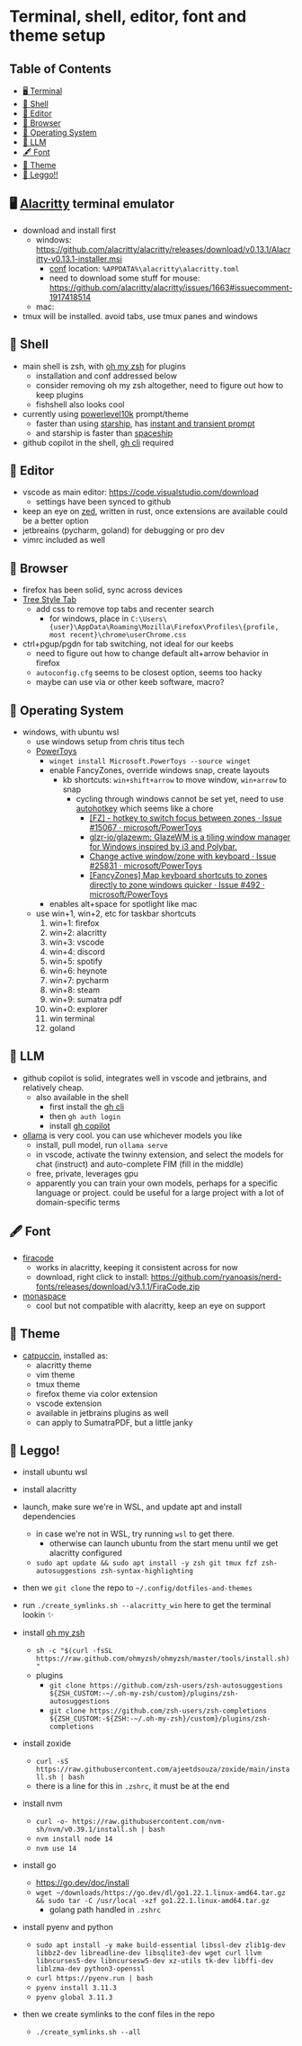 # Terminal, shell, editor, font and theme setup

## Table of Contents

- [🖥️ Terminal](#terminal)
- [🐚 Shell](#shell)
- [📝 Editor](#editor)
- [🦊 Browser](#browser)
- [💾 Operating System](#os)
- [🦙 LLM](#llm)
- [🖋️ Font](#font)
- [🎨 Theme](#theme)
- [🚀 Leggo!!](#leggo)

## 🖥️ [Alacritty](https://github.com/alacritty/alacritty) terminal emulator <a name="#terminal"></a>

- download and install first
  - windows: https://github.com/alacritty/alacritty/releases/download/v0.13.1/Alacritty-v0.13.1-installer.msi
    - [conf](https://alacritty.org/config-alacritty.html) location: `%APPDATA%\alacritty\alacritty.toml`
    - need to download some stuff for mouse: https://github.com/alacritty/alacritty/issues/1663#issuecomment-1917418514
  - mac:
- tmux will be installed. avoid tabs, use tmux panes and windows

## 🐚 Shell <a name="#shell"></a>

- main shell is zsh, with [oh my zsh](https://ohmyz.sh/) for plugins
  - installation and conf addressed below
  - consider removing oh my zsh altogether, need to figure out how to keep plugins
  - fishshell also looks cool
- currently using [powerlevel10k](https://github.com/romkatv/powerlevel10k) prompt/theme
  - faster than using [starship](https://starship.rs/guide/), has [instant and transient prompt](https://github.com/romkatv/powerlevel10k/blob/master/README.md#instant-prompt)
  - and starship is faster than [spaceship](https://spaceship-prompt.sh/)
- github copilot in the shell, [gh cli](https://cli.github.com/) required

## 📝 Editor <a name="#editor"></a>

- vscode as main editor: https://code.visualstudio.com/download
  - settings have been synced to github
- keep an eye on [zed](https://zed.dev/), written in rust, once extensions are available could be a better option
- jetbreains (pycharm, goland) for debugging or pro dev
- vimrc included as well

## 🦊 Browser <a name="#browser"></a>

- firefox has been solid, sync across devices
- [Tree Style Tab](https://github.com/piroor/treestyletab)
  - add css to remove top tabs and recenter search
    - for windows, place in `C:\Users\{user}\AppData\Roaming\Mozilla\Firefox\Profiles\{profile, most recent}\chrome\userChrome.css`
- ctrl+pgup/pgdn for tab switching, not ideal for our keebs
  - need to figure out how to change default alt+arrow behavior in firefox
  - `autoconfig.cfg` seems to be closest option, seems too hacky
  - maybe can use via or other keeb software, macro?

## 💾 Operating System <a name="#os"></a>

- windows, with ubuntu wsl
  - use windows setup from chris titus tech
  - [PowerToys](https://learn.microsoft.com/en-us/windows/powertoys/install)
    - `winget install Microsoft.PowerToys --source winget`
    - enable FancyZones, override windows snap, create layouts
      - kb shortcuts: `win+shift+arrow` to move window, `win+arrow` to snap
        - cycling through windows cannot be set yet, need to use [autohotkey](https://www.autohotkey.com/) which seems like a chore
          - [\[FZ\] \- hotkey to switch focus between zones · Issue \#15067 · microsoft\/PowerToys](https://github.com/microsoft/PowerToys/issues/15067 "[FZ] - hotkey to switch focus between zones · Issue #15067 · microsoft/PowerToys")
          - [glzr\-io\/glazewm\: GlazeWM is a tiling window manager for Windows inspired by i3 and Polybar\.](https://github.com/glzr-io/glazewm "glzr-io/glazewm: GlazeWM is a tiling window manager for Windows inspired by i3 and Polybar.")
          - [Change active window\/zone with keyboard · Issue \#25831 · microsoft\/PowerToys](https://github.com/microsoft/PowerToys/issues/25831 "Change active window/zone with keyboard · Issue #25831 · microsoft/PowerToys")
          - [\[FancyZones\] Map keyboard shortcuts to zones directly to zone windows quicker · Issue \#492 · microsoft\/PowerToys](https://github.com/microsoft/PowerToys/issues/492 "[FancyZones] Map keyboard shortcuts to zones directly to zone windows quicker · Issue #492 · microsoft/PowerToys")
    - enables alt+space for spotlight like mac
  - use win+1, win+2, etc for taskbar shortcuts
    1. win+1: firefox
    2. win+2: alacritty
    3. win+3: vscode
    4. win+4: discord
    5. win+5: spotify
    6. win+6: heynote
    7. win+7: pycharm
    8. win+8: steam
    9. win+9: sumatra pdf
    10. win+0: explorer
    11. win terminal
    12. goland

## 🦙 LLM <a name="#llm"></a>

- github copilot is solid, integrates well in vscode and jetbrains, and relatively cheap.
  - also available in the shell
    - first install the [gh cli](https://cli.github.com/)
    - then `gh auth login`
    - install [gh copilot](https://docs.github.com/en/copilot/github-copilot-in-the-cli/using-github-copilot-in-the-cli)
- [ollama](https://ollama.com/download) is very cool. you can use whichever models you like
  - install, pull model, run `ollama serve`
  - in vscode, activate the twinny extension, and select the models for chat (instruct) and auto-complete FIM (fill in the middle)
  - free, private, leverages gpu
  - apparently you can train your own models, perhaps for a specific language or project. could be useful for a large project with a lot of domain-specific terms

## 🖋️ Font <a name="#font"></a>

- [firacode](https://github.com/tonsky/FiraCode)
  - works in alacritty, keeping it consistent across for now
  - download, right click to install: https://github.com/ryanoasis/nerd-fonts/releases/download/v3.1.1/FiraCode.zip
- [monaspace](https://monaspace.githubnext.com/)
  - cool but not compatible with alacritty, keep an eye on support

## 🎨 Theme <a name="#theme"></a>

- [catpuccin](https://github.com/catppuccin/catppuccin), installed as:
  - alacritty theme
  - vim theme
  - tmux theme
  - firefox theme via color extension
  - vscode extension
  - available in jetbrains plugins as well
  - can apply to SumatraPDF, but a little janky

## 🚀 Leggo! <a name="#leggo"></a>

- install ubuntu wsl

- install alacritty

- launch, make sure we're in WSL, and update apt and install dependencies

  - in case we're not in WSL, try running `wsl` to get there.
    - otherwise can launch ubuntu from the start menu until we get alacritty configured
  - `sudo apt update && sudo apt install -y zsh git tmux fzf zsh-autosuggestions zsh-syntax-highlighting`

- then we `git clone` the repo to `~/.config/dotfiles-and-themes`
- run `./create_symlinks.sh --alacritty_win` here to get the terminal lookin ✨

- install [oh my zsh](https://ohmyz.sh/)

  - `sh -c "$(curl -fsSL https://raw.github.com/ohmyzsh/ohmyzsh/master/tools/install.sh)"`
  - plugins
    - `git clone https://github.com/zsh-users/zsh-autosuggestions ${ZSH_CUSTOM:-~/.oh-my-zsh/custom}/plugins/zsh-autosuggestions`
    - `git clone https://github.com/zsh-users/zsh-completions ${ZSH_CUSTOM:-${ZSH:-~/.oh-my-zsh}/custom}/plugins/zsh-completions`

- install zoxide

  - `curl -sS https://raw.githubusercontent.com/ajeetdsouza/zoxide/main/install.sh | bash`
  - there is a line for this in `.zshrc`, it must be at the end

- install nvm

  - `curl -o- https://raw.githubusercontent.com/nvm-sh/nvm/v0.39.1/install.sh | bash`
  - `nvm install node 14`
  - `nvm use 14`

- install go

  - https://go.dev/doc/install
  - `wget ~/downloads/https://go.dev/dl/go1.22.1.linux-amd64.tar.gz && sudo tar -C /usr/local -xzf go1.22.1.linux-amd64.tar.gz`
    - golang path handled in `.zshrc`

- install pyenv and python

  - `sudo apt install -y make build-essential libssl-dev zlib1g-dev libbz2-dev libreadline-dev libsqlite3-dev wget curl llvm libncurses5-dev libncursesw5-dev xz-utils tk-dev libffi-dev liblzma-dev python3-openssl`
  - `curl https://pyenv.run | bash`
  - `pyenv install 3.11.3`
  - `pyenv global 3.11.3`

- then we create symlinks to the conf files in the repo
  - `./create_symlinks.sh --all`
